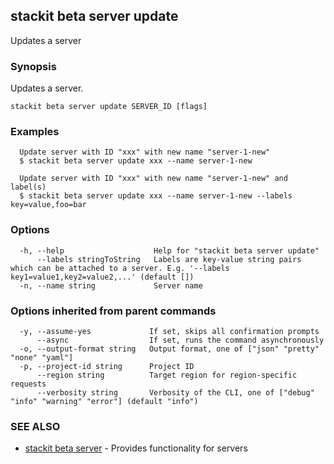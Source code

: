 ## stackit beta server update

Updates a server

### Synopsis

Updates a server.

```
stackit beta server update SERVER_ID [flags]
```

### Examples

```
  Update server with ID "xxx" with new name "server-1-new"
  $ stackit beta server update xxx --name server-1-new

  Update server with ID "xxx" with new name "server-1-new" and label(s)
  $ stackit beta server update xxx --name server-1-new --labels key=value,foo=bar
```

### Options

```
  -h, --help                    Help for "stackit beta server update"
      --labels stringToString   Labels are key-value string pairs which can be attached to a server. E.g. '--labels key1=value1,key2=value2,...' (default [])
  -n, --name string             Server name
```

### Options inherited from parent commands

```
  -y, --assume-yes             If set, skips all confirmation prompts
      --async                  If set, runs the command asynchronously
  -o, --output-format string   Output format, one of ["json" "pretty" "none" "yaml"]
  -p, --project-id string      Project ID
      --region string          Target region for region-specific requests
      --verbosity string       Verbosity of the CLI, one of ["debug" "info" "warning" "error"] (default "info")
```

### SEE ALSO

* [stackit beta server](./stackit_beta_server.md)	 - Provides functionality for servers

